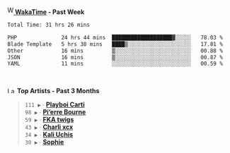 <img src="https://github.com/dxnter/dxnter/assets/17434202/67b21fa4-d36d-46f9-9dec-f23d976b00ef" alt="WakaTime Logo" width="14" height="18"/><a href="https://wakatime.com/@dxnter" target="_blank"><strong> WakaTime</strong></a><strong> - Past Week</strong>

<!--START_SECTION:waka-->

```txt
Total Time: 31 hrs 26 mins

PHP              24 hrs 44 mins  ███████████████████▓░░░░░   78.03 %
Blade Template   5 hrs 38 mins   ████▒░░░░░░░░░░░░░░░░░░░░   17.81 %
Other            16 mins         ▒░░░░░░░░░░░░░░░░░░░░░░░░   00.88 %
JSON             16 mins         ▒░░░░░░░░░░░░░░░░░░░░░░░░   00.87 %
YAML             11 mins         ░░░░░░░░░░░░░░░░░░░░░░░░░   00.59 %
```

<!--END_SECTION:waka-->

<br/>

<!--START_LASTFM_ARTISTS:{"period": "3month", "rows": 6}-->
<a href="https://last.fm" target="_blank"><img src="https://user-images.githubusercontent.com/17434202/215290617-e793598d-d7c9-428f-9975-156db1ba89cc.svg" alt="Last.fm Logo" width="18" height="13"/></a> **Top Artists - Past 3 Months**

> `111 ▶️` ∙ **[Playboi Carti](https://www.last.fm/music/Playboi+Carti)**<br/>
> `98 ▶️` ∙ **[Pi’erre Bourne](https://www.last.fm/music/Pi%E2%80%99erre+Bourne)**<br/>
> `59 ▶️` ∙ **[FKA twigs](https://www.last.fm/music/FKA+twigs)**<br/>
> `43 ▶️` ∙ **[Charli xcx](https://www.last.fm/music/Charli+xcx)**<br/>
> `34 ▶️` ∙ **[Kali Uchis](https://www.last.fm/music/Kali+Uchis)**<br/>
> `30 ▶️` ∙ **[Sophie](https://www.last.fm/music/Sophie)**<br/>
<!--END_LASTFM_ARTISTS-->
